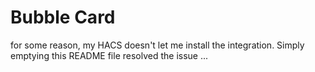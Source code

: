 # Bubble Card

for some reason, my HACS doesn't let me install the integration. Simply emptying this README file resolved the issue ...
